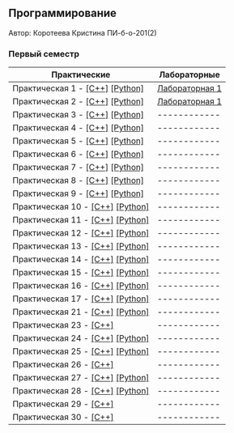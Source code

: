## Программирование

Автор: Коротеева Кристина ПИ-б-о-201(2)

### Первый семестр

| Практические | Лабораторные |
| ------------ | ------------ |
| Практическая 1 - [[C++]](./Practice/01/C%2B%2B/01.cpp) [[Python]](./Practice/01/Python/01.py) | [Лабораторная 1 ](./Lab/01/) |
| Практическая 2 - [[C++]](./Practice/02/C%2B%2B/ConsoleApplication1.cpp) [[Python]](./Practice/02/Python/02.py) | [Лабораторная 1 ](./Lab/02/) |
| Практическая 3 - [[C++]](./Practice/03/C%2B%2B/03.cpp) [[Python]](./Practice/03/Python/03.py) | ------------ |
| Практическая 4 - [[C++]](./Practice/04/C%2B%2B/04/04/04.cpp) [[Python]](./Practice/04/Python/04.py) | ------------ |
| Практическая 5 - [[C++]](./Practice/05/C%2B%2B/05/05.cpp) [[Python]](./Practice/05/Python/05.py) | ------------ |
| Практическая 6 - [[C++]](./Practice/06/C%2B%2B/ConsoleApplication1/ConsoleApplication1.cpp) [[Python]](./Practice/06/Python/06.py) | ------------ |
| Практическая 7 - [[C++]](./Practice/07/C%2B%2B/07/07.cpp) [[Python]](./Practice/07/Python/07.py) | ------------ |
| Практическая 8 - [[C++]](./Practice/08/C%2B%2B/08/08.cpp) [[Python]](./Practice/08/Python/08.py) | ------------ |
| Практическая 9 - [[C++]](./Practice/09/C%2B%2B/09/09.cpp) [[Python]](./Practice/09/Python/09.py) | ------------ |
| Практическая 10 - [[C++]](https://github.com/terrepta/Programming/blob/f6cb8dde4bd7807fb37fb0ffa197d7c6859f2b31/Practice/10/C%2B%2B/10/10.cpp) [[Python]](https://github.com/terrepta/Programming/blob/f6cb8dde4bd7807fb37fb0ffa197d7c6859f2b31/Practice/10/Python/10.py) | ------------ |
| Практическая 11 - [[C++]](./Practice/11/C%2B%2B/11/11.cpp) [[Python]](./Practice/11/Python/11.py) | ------------ |
| Практическая 12 - [[C++]](./Practice/12/C%2B%2B/12/12.cpp) [[Python]](./Practice/12/Python/12.py) | ------------ |
| Практическая 13 - [[C++]](https://github.com/terrepta/Programming/blob/f6cb8dde4bd7807fb37fb0ffa197d7c6859f2b31/Practice/13/C%2B%2B/13/13.cpp) [[Python]](./Practice/13/Python/13.py) | ------------ |
| Практическая 14 - [[C++]](https://github.com/terrepta/Programming/blob/f6cb8dde4bd7807fb37fb0ffa197d7c6859f2b31/Practice/14/C%2B%2B/14/14.cpp) [[Python]](./Practice/14/Python/14.py) | ------------ |
| Практическая 15 - [[C++]](https://github.com/terrepta/Programming/blob/f6cb8dde4bd7807fb37fb0ffa197d7c6859f2b31/Practice/15/%D0%A1%2B%2B/15/15.cpp) [[Python]](./Practice/15/Python/15.py) | ------------ |
| Практическая 16 - [[C++]](./Practice/16/C%2B%2B/16/16.cpp) [[Python]](./Practice/16/Python/16.py ) | ------------ |
| Практическая 17 - [[C++]](./Practice/17/C%2B%2B/17/17.cpp) [[Python]](./Practice/17/Python/17.py) | ------------ |
| Практическая 21 - [[C++]](./Practice/21/C%2B%2B/21/21.cpp) [[Python]](./Practice/21/Python/21.py) | ------------ |
| Практическая 23 - [[C++]](./Practice/23/C%2B%2B/23) | ------------ |
| Практическая 24 - [[C++]](./Practice/24/C%2B%2B/24) [[Python]](./Practice/24/Python/main.py) | ------------ |
| Практическая 25 - [[C++]](./Practice/25/C%2B%2B/BozoSort/BozoSort.cpp) [[Python]](./Practice/25/Python/BozoSort.py) | ------------ |
| Практическая 26 - [[C++]](./Practice/26/C%2B%2B/26bozo/26bozo.cpp) | ------------ |
| Практическая 27 - [[C++]](./Practice/27/C%2B%2B/27%20(top%205)/27%20(top%205).cpp) [[Python]](./Practice/27/Python/27.py) | ------------ |
| Практическая 28 - [[C++]](./Practice/28/C%2B%2B/28/28.cpp) [[Python]](./Practice/28/Python/28.py) | ------------ |
| Практическая 29 - [[C++]](./Practice/29/C%2B%2B/29/29.cpp) | ------------ |
| Практическая 30 - [[C++]](./Practice/30/C%2B%2B/30/30.cpp) | ------------ |